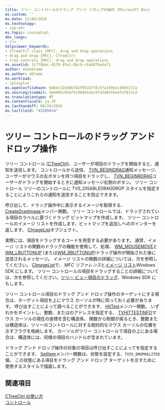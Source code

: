 ```yaml
---
title: ツリー コントロールのドラッグ アンド ドロップの操作 |Microsoft Docs
ms.custom: ''
ms.date: 11/04/2016
ms.technology:
- cpp-mfc
ms.topic: conceptual
dev_langs:
- C++
helpviewer_keywords:
- CTreeCtrl class [MFC], drag and drop operations
- drag and drop [MFC], CTreeCtrl
- tree controls [MFC], drag and drop operations
ms.assetid: 3cf78b4c-4579-4fe1-9bc9-c5ab876e4af1
author: mikeblome
ms.author: mblome
ms.workload:
- cplusplus
ms.openlocfilehash: 6d84c32450b763f0516f78c5fa339e1c4693172a
ms.sourcegitcommit: 9a0905c03a73c904014ec9fd3d6e59e4fa7813cd
ms.translationtype: MT
ms.contentlocale: ja-JP
ms.lasthandoff: 08/29/2018
ms.locfileid: "43205014"
---
```

# <a name="tree-control-drag-and-drop-operations"></a>ツリー コントロールのドラッグ アンド ドロップ操作
ツリー コントロール ([CTreeCtrl](../mfc/reference/ctreectrl-class.md))、ユーザーが項目のドラッグを開始すると、通知を送信します。 コントロールから送信、 [TVN_BEGINDRAG](/windows/desktop/Controls/tvn-begindrag)通知メッセージ、ユーザーがマウスの左ボタンを持つ項目をドラッグし、 [TVN_BEGINRDRAG](/windows/desktop/Controls/tvn-beginrdrag)ユーザーがドラッグを開始するときに通知メッセージ右側のボタン。 ツリー コントロール ツリーのコントロールに TVS_DISABLEDRAGDROP スタイルを指定することによりこれらの通知を送信することを防止できます。  
  
 呼び出して、ドラッグ操作中に表示するイメージを取得する、 [CreateDragImage](../mfc/reference/ctreectrl-class.md#createdragimage)メンバー関数。 ツリー コントロールでは、ドラッグされている項目のラベルに基づくドラッグ ビットマップを作成します。 ツリー コントロールのイメージ リストを作成します、ビットマップを追加しへのポインターを返します、 [CImageList](../mfc/reference/cimagelist-class.md)オブジェクト。  
  
 実際には、項目をドラッグするコードを用意する必要があります。 通常、イメージ リストの関数のドラッグの機能を使用して、処理、 [WM_MOUSEMOVE](/windows/desktop/inputdev/wm-mousemove)と[WM_LBUTTONUP](/windows/desktop/inputdev/wm-lbuttonup) (または[WM_RBUTTONUP](/windows/desktop/inputdev/wm-rbuttonup))ドラッグ操作が開始された後に送信されるメッセージ。 イメージ リストの関数の詳細については、次を参照してください。 [CImageList](../mfc/reference/cimagelist-class.md)で、 *MFC リファレンス*と[イメージ リスト](https://msdn.microsoft.com/library/windows/desktop/bb761389)Windows SDK にします。 ツリー コントロールの項目をドラッグすることの詳細については、次を参照してください。[ツリー ビュー項目のドラッグ](/windows/desktop/Controls/tree-view-controls)、Windows SDK にもします。  
  
 ツリー コントロール項目のドラッグ アンド ドロップ操作のターゲットにする場合は、ターゲット項目を上にマウス カーソルが時に知っておく必要があります。 呼び出すことによって調べることができます、 [HitTest](../mfc/reference/ctreectrl-class.md#hittest)メンバー関数。 いずれかをポイントし、整数、またはのアドレスを指定する、 [TVHITTESTINFO](/windows/desktop/api/commctrl/ns-commctrl-tagtvhittestinfo)マウス カーソルの現在の座標を含む構造体。 関数から制御が戻るとき、整数または構造体は、ツリーのコントロールに対する相対的なマウス カーソルの位置を示すフラグを格納します。 カーソルがツリー コントロールで項目の上にある場合は、構造体には、同様の項目のハンドルが含まれています。  
  
 ドラッグ アンド ドロップ操作の対象の項目は呼び出すことによってを指定することができます、 [SetItem](../mfc/reference/ctreectrl-class.md#setitem)メンバー関数は、状態を設定する、`TVIS_DROPHILITED`値。 この状態にある項目をドラッグ アンド ドロップ ターゲットを示すために使用するスタイルで描画します。  
  
## <a name="see-also"></a>関連項目  
 [CTreeCtrl の使い方](../mfc/using-ctreectrl.md)   
 [コントロール](../mfc/controls-mfc.md)

